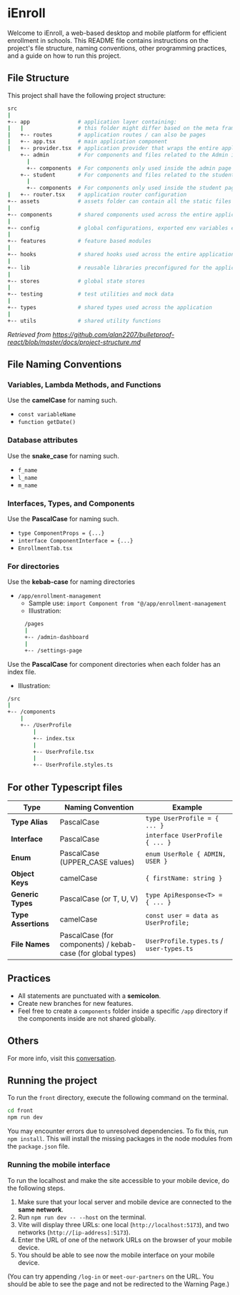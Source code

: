 # iEnroll 
Welcome to iEnroll, a web-based desktop and mobile platform for efficient enrollment in schools. This README file contains instructions on the project's file structure, naming conventions, other programming practices, and a guide on how to run this project.

## File Structure
This project shall have the following project structure:

```sh
src
|
+-- app               # application layer containing:
|   |                 # this folder might differ based on the meta framework used
|   +-- routes        # application routes / can also be pages
|   +-- app.tsx       # main application component
|   +-- provider.tsx  # application provider that wraps the entire application with different global providers - this might also differ based on meta framework used
    +-- admin         # For components and files related to the Admin interface
      |
      +-- components  # For components only used inside the admin page
    +-- student       # For components and files related to the student interface
      |
      +-- components  # For components only used inside the student page
|   +-- router.tsx    # application router configuration
+-- assets            # assets folder can contain all the static files such as images, fonts, etc.
|
+-- components        # shared components used across the entire application
|
+-- config            # global configurations, exported env variables etc.
|
+-- features          # feature based modules
|
+-- hooks             # shared hooks used across the entire application
|
+-- lib               # reusable libraries preconfigured for the application
|
+-- stores            # global state stores
|
+-- testing           # test utilities and mock data
|
+-- types             # shared types used across the application
|
+-- utils             # shared utility functions
```
*Retrieved from https://github.com/alan2207/bulletproof-react/blob/master/docs/project-structure.md*

## File Naming Conventions
### Variables, Lambda Methods, and Functions
Use the **camelCase** for naming such.
- `const variableName`
- `function getDate()`

### Database attributes
Use the **snake_case** for naming such.
- `f_name`
- `l_name`
- `m_name`

### Interfaces, Types, and Components
Use the **PascalCase** for naming such.
- `type ComponentProps = {...}`
- `interface ComponentInterface = {...}`
- `EnrollmentTab.tsx`


### For directories
Use the **kebab-case** for naming directories
- `/app/enrollment-management`
  - Sample use: `import Component from "@/app/enrollment-management`
  - Illustration:
  ```sh
    /pages
    |
    +-- /admin-dashboard
    |
    +-- /settings-page
  ```

Use the **PascalCase** for component directories when each folder has an index file.
  - Illustration:
  ```sh
  /src
  |
  +-- /components
      |
      +-- /UserProfile
          |
          +-- index.tsx
          |
          +-- UserProfile.tsx
          |
          +-- UserProfile.styles.ts
  ```

## For other Typescript files

| **Type**           | **Naming Convention**         | **Example**                          |
|--------------------|-----------------------------|--------------------------------------|
| **Type Alias**     | PascalCase                   | `type UserProfile = { ... }`         |
| **Interface**      | PascalCase                   | `interface UserProfile { ... }`      |
| **Enum**          | PascalCase (UPPER_CASE values) | `enum UserRole { ADMIN, USER }`      |
| **Object Keys**    | camelCase                    | `{ firstName: string }`              |
| **Generic Types**  | PascalCase (or T, U, V)      | `type ApiResponse<T> = { ... }`      |
| **Type Assertions** | camelCase                    | `const user = data as UserProfile;`  |
| **File Names**     | PascalCase (for components) / kebab-case (for global types) | `UserProfile.types.ts` / `user-types.ts` |

## Practices
- All statements are punctuated with a **semicolon**.
- Create new branches for new features.
- Feel free to create a `components` folder inside a specific `/app` directory if the components inside are not shared globally. 

## Others
For more info, visit this [conversation](https://chatgpt.com/share/67ca1dea-7d0c-800a-a901-014b9ceacda3).

## Running the project
To run the `front` directory, execute the following command on the terminal.
```sh
cd front
npm run dev
```
You may encounter errors due to unresolved dependencies. To fix this, run `npm install`. This will install the missing packages in the node modules from the `package.json` file.

### Running the mobile interface
To run the localhost and make the site accessible to your mobile device, do the following steps.

1. Make sure that your local server and mobile device are connected to the **same network**.
2. Run `npm run dev -- --host` on the terminal.
3. Vite will display three URLs: one local (`http://localhost:5173`), and two networks (`http://[ip-address]:5173`). 
4. Enter the URL of one of the network URLs on the browser of your mobile device.
5. You should be able to see now the mobile interface on your mobile device.

(You can try appending `/log-in` or `meet-our-partners` on the URL. You should be able to see the page and not be redirected to the Warning Page.)
